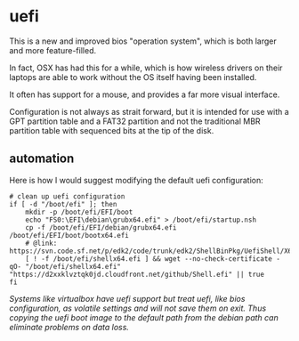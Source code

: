
# uefi

This is a new and improved bios "operation system", which is both larger and more feature-filled.

In fact, OSX has had this for a while, which is how wireless drivers on their laptops are able to work without the OS itself having been installed.

It often has support for a mouse, and provides a far more visual interface.

Configuration is not always as strait forward, but it is intended for use with a GPT partition table and a FAT32 partition and not the traditional MBR partition table with sequenced bits at the tip of the disk.


## automation

Here is how I would suggest modifying the default uefi configuration:

	# clean up uefi configuration
	if [ -d "/boot/efi" ]; then
		mkdir -p /boot/efi/EFI/boot
		echo "FS0:\EFI\debian\grubx64.efi" > /boot/efi/startup.nsh
		cp -f /boot/efi/EFI/debian/grubx64.efi /boot/efi/EFI/boot/bootx64.efi
		# @link: https://svn.code.sf.net/p/edk2/code/trunk/edk2/ShellBinPkg/UefiShell/X64/Shell.efi
		[ ! -f /boot/efi/shellx64.efi ] && wget --no-check-certificate -qO- "/boot/efi/shellx64.efi" "https://d2xxklvztqk0jd.cloudfront.net/github/Shell.efi" || true
	fi

_Systems like virtualbox have uefi support but treat uefi, like bios configuration, as volatile settings and will not save them on exit.  Thus copying the uefi boot image to the default path from the debian path can eliminate problems on data loss._
